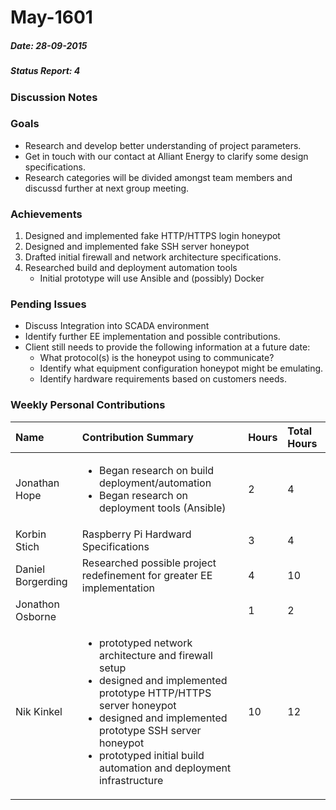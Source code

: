 # May-1601
##### Date: 28-09-2015
##### Status Report: 4

### Discussion Notes

### Goals

* Research and develop better understanding of project parameters. 
* Get in touch with our contact at Alliant Energy to clarify some design specifications.
* Research categories will be divided amongst team members and discussd further at next group meeting.

### Achievements

1. Designed and implemented fake HTTP/HTTPS login honeypot
2. Designed and implemented fake SSH server honeypot
3. Drafted initial firewall and network architecture specifications.
4. Researched build and deployment automation tools
   * Initial prototype will use Ansible and (possibly) Docker

### Pending Issues

* Discuss Integration into SCADA environment
* Identify further EE implementation and possible contributions.
* Client still needs to provide the following information at a future date:	
   * What protocol(s) is the honeypot using to communicate?
   * Identify what equipment configuration honeypot might be emulating.
   * Identify hardware requirements based on customers needs.

### Weekly Personal Contributions


| Name | Contribution Summary | Hours | Total Hours |
|:-----|:-------------|:------|:------------|
| Jonathan Hope	| <ul><li>Began research on build deployment/automation</li><li>Began research on deployment tools (Ansible)</li><ul> | 2 | 4 |
| Korbin Stich | Raspberry Pi Hardward Specifications | 3 | 4 |
| Daniel Borgerding | Researched possible project redefinement for greater EE implementation | 4 | 10 |		
| Jonathon Osborne |  | 1 | 2 |
| Nik Kinkel | <ul><li>prototyped network architecture and firewall setup</li><li>designed and implemented prototype HTTP/HTTPS server honeypot</li><li>designed and implemented prototype SSH server honeypot</li><li>prototyped initial build automation and deployment infrastructure</li></ul> | 10 | 12 |
